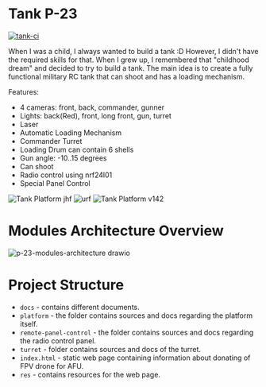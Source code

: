 # Tank P-23
[![tank-ci](https://github.com/AlieksieievYurii/Tank/actions/workflows/main.yml/badge.svg)](https://github.com/AlieksieievYurii/Tank/actions/workflows/main.yml)

When I was a child, I always wanted to build a tank :D However, I didn't have the required skills for that. When I grew up,
I remembered that "childhood dream" and decided to try to build a tank. The main idea is to create a fully functional military RC
tank that can shoot and has a loading mechanism.

Features:
- 4 cameras: front, back, commander, gunner
- Lights: back(Red), front, long front, gun, turret
- Laser
- Automatic Loading Mechanism
- Commander Turret
- Loading Drum can contain 6 shells
- Gun angle: -10..15 degrees
- Can shoot
- Radio control using nrf24l01
- Special Panel Control

![Tank Platform jhf](https://github.com/AlieksieievYurii/P-23/assets/39415360/aa100399-352b-4e76-bb74-02f8acf59fc8)
![urf](https://github.com/AlieksieievYurii/P-23/assets/39415360/e697cb0c-ef1e-459d-8845-2fcfade69cf9)
![Tank Platform v142](https://github.com/AlieksieievYurii/P-23/assets/39415360/0c03724d-af4b-43fe-aa4b-5b64b1bab898)


# Modules Architecture Overview

![p-23-modules-architecture drawio](https://github.com/AlieksieievYurii/P-23/assets/39415360/693e9efb-c09d-47fd-a3eb-a4c00fb6d0d7)


# Project Structure

* `docs` - contains different documents.
* `platform` - the folder contains sources and docs regarding the platform itself.
* `remote-panel-control` - the folder contains sources and docs regarding the radio control panel.
* `turret` - folder contains sources and docs of the turret.
* `index.html` - static web page containing information about donating of FPV drone for AFU.
* `res` - contains resources for the web page.
